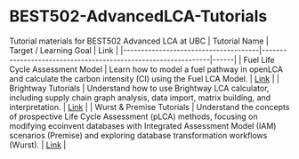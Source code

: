 # BEST502-AdvancedLCA-Tutorials
Tutorial materials for BEST502 Advanced LCA at UBC
| Tutorial Name                        | Target / Learning Goal                                        | Link |
|--------------------------------------|---------------------------------------------------------------|------|
| Fuel Life Cycle Assessment Model     | Learn how to model a fuel pathway in openLCA and calculate the carbon intensity (CI) using the Fuel LCA Model. | [Link](https://github.com/qtu-UBC/BEST502-AdvancedLCA-Tutorials/blob/main/tutorials/FuelLCAModel/FuelLCAModel_tutorials.md) |
| Brightway Tutorials         | Understand how to use Brightway LCA calculator, including supply chain graph analysis, data import, matrix building, and interpretation. | [Link](https://github.com/qtu-UBC/BEST502-AdvancedLCA-Tutorials/blob/main/tutorials/brightway/brightway_tutorials.md) |
| Wurst & Premise Tutorials     | Understand the concepts of prospective Life Cycle Assessment (pLCA) methods, focusing on modifying ecoinvent databases with Integrated Assessment Model (IAM) scenarios (Premise) and exploring database transformation workflows (Wurst). | [Link](https://github.com/qtu-UBC/BEST502-AdvancedLCA-Tutorials/blob/main/tutorials/brightway/Premise%26Wurst_tutorials.md) |
